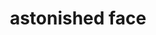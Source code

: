 ---
layout: smileys&emotion
title: astonished face
emoji: astonished_face
permalink: 😲.html
image: assets/img/3moji/astonished_face.png
---